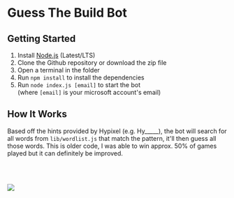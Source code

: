 # Guess The Build Bot

## Getting Started
1. Install [Node.js](https://nodejs.org/en/download/) (Latest/LTS)
2. Clone the Github repository or download the zip file
3. Open a terminal in the folder
4. Run `npm install` to install the dependencies
5. Run `node index.js [email]` to start the bot<br/>
   (where `[email]` is your microsoft account's email)

## How It Works
Based off the hints provided by Hypixel (e.g. Hy_____), the bot will search for all words from `lib/wordlist.js` that match the pattern, it'll then guess all those words.
This is older code, I was able to win approx. 50% of games played but it can definitely be improved.

<br/><br/>

![](https://i.imgur.com/irqbnN8.png)
